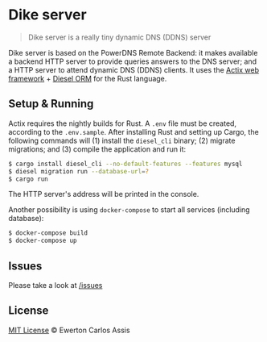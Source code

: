 # Dike server

> Dike server is a really tiny dynamic DNS (DDNS) server

Dike server is based on the PowerDNS Remote Backend: it makes available a backend HTTP server
to provide queries answers to the DNS server; and a HTTP server to attend dynamic DNS (DDNS) clients.
It uses the [Actix web framework](https://actix.rs/) + [Diesel ORM](http://diesel.rs/) for
the Rust language.

## Setup & Running

Actix requires the nightly builds for Rust. A `.env` file must be created, according to the `.env.sample`.
After installing Rust and setting up Cargo, the following commands will (1) install the `diesel_cli` binary;
(2) migrate migrations; and (3) compile the application and run it:

```sh
$ cargo install diesel_cli --no-default-features --features mysql
$ diesel migration run --database-url=?
$ cargo run
```

The HTTP server's address will be printed in the console.

Another possibility is using `docker-compose` to start all services (including database):

```sh
$ docker-compose build
$ docker-compose up
```

## Issues

Please take a look at [/issues](https://github.com/earaujoassis/dike-server/issues)

## License

[MIT License](http://earaujoassis.mit-license.org/) &copy; Ewerton Carlos Assis
